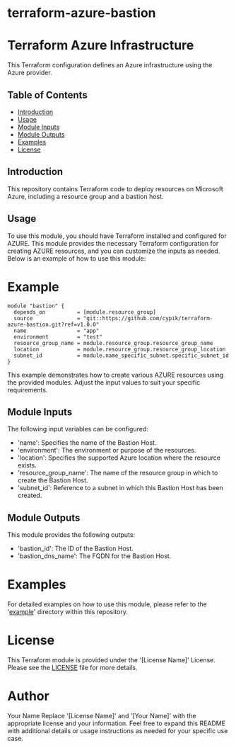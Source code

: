 # terraform-azure-bastion
# Terraform Azure Infrastructure

This Terraform configuration defines an Azure infrastructure using the Azure provider.

## Table of Contents

- [Introduction](#introduction)
- [Usage](#usage)
- [Module Inputs](#module-inputs)
- [Module Outputs](#module-outputs)
- [Examples](#examples)
- [License](#license)

## Introduction
This repository contains Terraform code to deploy resources on Microsoft Azure, including a resource group and a bastion host.

## Usage
To use this module, you should have Terraform installed and configured for AZURE. This module provides the necessary Terraform configuration
for creating AZURE resources, and you can customize the inputs as needed. Below is an example of how to use this module:

# Example

```hcl
module "bastion" {
  depends_on          = [module.resource_group]
  source              = "git::https://github.com/cypik/terraform-azure-bastion.git?ref=v1.0.0"
  name                = "app"
  environment         = "test"
  resource_group_name = module.resource_group.resource_group_name
  location            = module.resource_group.resource_group_location
  subnet_id           = module.name_specific_subnet.specific_subnet_id
}
```
This example demonstrates how to create various AZURE resources using the provided modules. Adjust the input values to suit your specific requirements.

## Module Inputs
The following input variables can be configured:

- 'name': Specifies the name of the Bastion Host.
- 'environment': The environment or purpose of the resources.
- 'location': Specifies the supported Azure location where the resource exists.
- 'resource_group_name': The name of the resource group in which to create the Bastion Host.
- 'subnet_id': Reference to a subnet in which this Bastion Host has been created.

## Module Outputs
This module provides the following outputs:

- 'bastion_id': The ID of the Bastion Host.
- 'bastion_dns_name': The FQDN for the Bastion Host.

# Examples
For detailed examples on how to use this module, please refer to the '[example](https://github.com/cypik/terraform-azure-bastion.git/blob/mster/_example)' directory within this repository.

# License
This Terraform module is provided under the '[License Name]' License. Please see the [LICENSE](https://github.com/cypik/terraform-azure-bastion.git/blob/mster/LICENSE) file for more details.

# Author
Your Name
Replace '[License Name]' and '[Your Name]' with the appropriate license and your information. Feel free to expand this README with additional details or usage instructions as needed for your specific use case.
